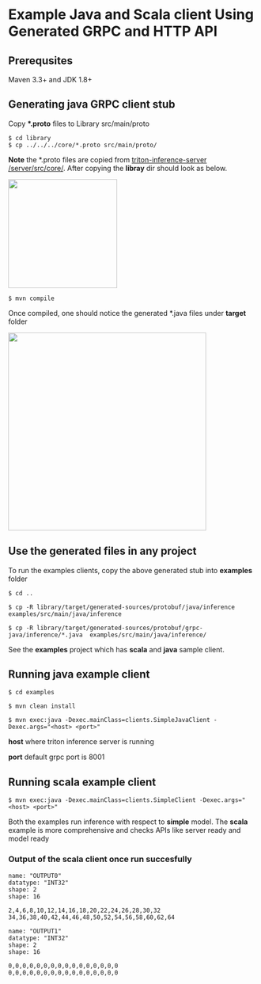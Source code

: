 # Example Java and Scala client Using Generated GRPC and HTTP API


## Prerequsites
Maven 3.3+ and JDK 1.8+

## Generating java GRPC client stub
Copy __*.proto__ files to Library src/main/proto
```
$ cd library
$ cp ../../../core/*.proto src/main/proto/
```

__Note__ the *.proto files are copied from [triton-inference-server
/server/src/core/](https://github.com/triton-inference-server/server/tree/master/src/core). After copying the __libray__ dir should look as below.


<img src="images/proto-files.png" width="220" />

```
$ mvn compile
```
Once compiled, one should notice the generated *.java files under __target__ folder

<img src="images/grpc-stubs.png" width="400" />

## Use the generated files in any project

To run the examples clients, copy the above generated stub into __examples__ folder

```
$ cd ..

$ cp -R library/target/generated-sources/protobuf/java/inference  examples/src/main/java/inference

$ cp -R library/target/generated-sources/protobuf/grpc-java/inference/*.java  examples/src/main/java/inference/

```
See the __examples__ project which has __scala__ and __java__ sample client. 

## Running java example client 

```
$ cd examples

$ mvn clean install 

$ mvn exec:java -Dexec.mainClass=clients.SimpleJavaClient -Dexec.args="<host> <port>"
```

__host__  where triton inference server is running

__port__ default grpc port is 8001

## Running scala example client 

```
$ mvn exec:java -Dexec.mainClass=clients.SimpleClient -Dexec.args="<host> <port>"
```

Both the examples run inference with respect to __simple__ model. The __scala__ example is more comprehensive and checks APIs like server ready and model ready

### Output of the scala client once run succesfully

```
name: "OUTPUT0"
datatype: "INT32"
shape: 2
shape: 16

2,4,6,8,10,12,14,16,18,20,22,24,26,28,30,32
34,36,38,40,42,44,46,48,50,52,54,56,58,60,62,64

name: "OUTPUT1"
datatype: "INT32"
shape: 2
shape: 16

0,0,0,0,0,0,0,0,0,0,0,0,0,0,0,0
0,0,0,0,0,0,0,0,0,0,0,0,0,0,0,0
```
